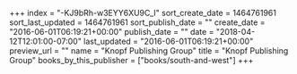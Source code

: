 +++
index = "-KJ9bRh-w3EYY6XU9C_I"
sort_create_date = 1464761961
sort_last_updated = 1464761961
sort_publish_date = ""
create_date = "2016-06-01T06:19:21+00:00"
publish_date = ""
date = "2018-04-12T12:01:00-07:00"
last_updated = "2016-06-01T06:19:21+00:00"
preview_url = ""
name = "Knopf Publishing Group"
title = "Knopf Publishing Group"
books_by_this_publisher = ["books/south-and-west"]
+++
